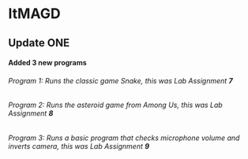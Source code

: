 # ItMAGD
## Update **ONE**
#### Added 3 new programs
###### Program 1: Runs the classic game _Snake_, this was Lab Assignment **7**
###### Program 2: Runs the asteroid game from _Among Us_, this was Lab Assignment **8**
###### Program 3: Runs a basic program that checks microphone volume and inverts camera, this was Lab Assignment **9**
